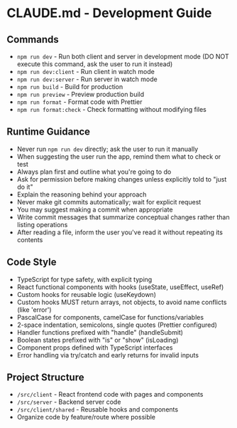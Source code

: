 # CLAUDE.md - Development Guide

## Commands
- `npm run dev` - Run both client and server in development mode (DO NOT execute this command, ask the user to run it instead)
- `npm run dev:client` - Run client in watch mode
- `npm run dev:server` - Run server in watch mode
- `npm run build` - Build for production
- `npm run preview` - Preview production build
- `npm run format` - Format code with Prettier
- `npm run format:check` - Check formatting without modifying files

## Runtime Guidance
- Never run `npm run dev` directly; ask the user to run it manually
- When suggesting the user run the app, remind them what to check or test
- Always plan first and outline what you're going to do
- Ask for permission before making changes unless explicitly told to "just do it"
- Explain the reasoning behind your approach
- Never make git commits automatically; wait for explicit request
- You may suggest making a commit when appropriate
- Write commit messages that summarize conceptual changes rather than listing operations
- After reading a file, inform the user you've read it without repeating its contents

## Code Style
- TypeScript for type safety, with explicit typing
- React functional components with hooks (useState, useEffect, useRef)
- Custom hooks for reusable logic (useKeydown)
- Custom hooks MUST return arrays, not objects, to avoid name conflicts (like 'error')
- PascalCase for components, camelCase for functions/variables
- 2-space indentation, semicolons, single quotes (Prettier configured)
- Handler functions prefixed with "handle" (handleSubmit)
- Boolean states prefixed with "is" or "show" (isLoading)
- Component props defined with TypeScript interfaces
- Error handling via try/catch and early returns for invalid inputs

## Project Structure
- `/src/client` - React frontend code with pages and components
- `/src/server` - Backend server code
- `/src/client/shared` - Reusable hooks and components
- Organize code by feature/route where possible